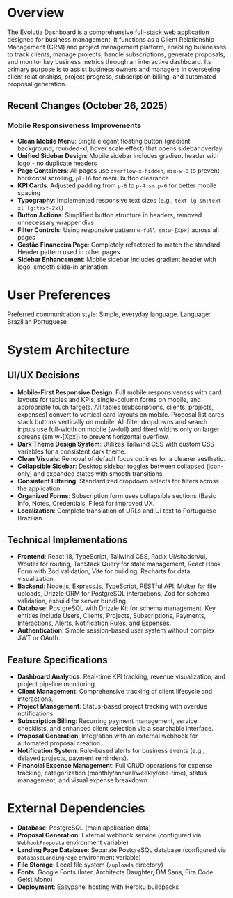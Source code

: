 # Overview

The Evolutia Dashboard is a comprehensive full-stack web application designed for business management. It functions as a Client Relationship Management (CRM) and project management platform, enabling businesses to track clients, manage projects, handle subscriptions, generate proposals, and monitor key business metrics through an interactive dashboard. Its primary purpose is to assist business owners and managers in overseeing client relationships, project progress, subscription billing, and automated proposal generation.

## Recent Changes (October 26, 2025)

### Mobile Responsiveness Improvements
- **Clean Mobile Menu**: Single elegant floating button (gradient background, rounded-xl, hover scale effect) that opens sidebar overlay
- **Unified Sidebar Design**: Mobile sidebar includes gradient header with logo - no duplicate headers
- **Page Containers**: All pages use `overflow-x-hidden`, `min-w-0` to prevent horizontal scrolling, `pl-16` for menu button clearance
- **KPI Cards**: Adjusted padding from `p-6` to `p-4 sm:p-6` for better mobile spacing
- **Typography**: Implemented responsive text sizes (e.g., `text-lg sm:text-xl lg:text-2xl`)
- **Button Actions**: Simplified button structure in headers, removed unnecessary wrapper divs
- **Filter Controls**: Using responsive pattern `w-full sm:w-[Xpx]` across all pages
- **Gestão Financeira Page**: Completely refactored to match the standard Header pattern used in other pages
- **Sidebar Enhancement**: Mobile sidebar includes gradient header with logo, smooth slide-in animation

# User Preferences

Preferred communication style: Simple, everyday language.
Language: Brazilian Portuguese

# System Architecture

## UI/UX Decisions
- **Mobile-First Responsive Design**: Full mobile responsiveness with card layouts for tables and KPIs, single-column forms on mobile, and appropriate touch targets. All tables (subscriptions, clients, projects, expenses) convert to vertical card layouts on mobile. Proposal list cards stack buttons vertically on mobile. All filter dropdowns and search inputs use full-width on mobile (w-full) and fixed widths only on larger screens (sm:w-[Xpx]) to prevent horizontal overflow.
- **Dark Theme Design System**: Utilizes Tailwind CSS with custom CSS variables for a consistent dark theme.
- **Clean Visuals**: Removal of default focus outlines for a cleaner aesthetic.
- **Collapsible Sidebar**: Desktop sidebar toggles between collapsed (icon-only) and expanded states with smooth transitions.
- **Consistent Filtering**: Standardized dropdown selects for filters across the application.
- **Organized Forms**: Subscription form uses collapsible sections (Basic Info, Notes, Credentials, Files) for improved UX.
- **Localization**: Complete translation of URLs and UI text to Portuguese Brazilian.

## Technical Implementations
- **Frontend**: React 18, TypeScript, Tailwind CSS, Radix UI/shadcn/ui, Wouter for routing, TanStack Query for state management, React Hook Form with Zod validation, Vite for building, Recharts for data visualization.
- **Backend**: Node.js, Express.js, TypeScript, RESTful API, Multer for file uploads, Drizzle ORM for PostgreSQL interactions, Zod for schema validation, esbuild for server bundling.
- **Database**: PostgreSQL with Drizzle Kit for schema management. Key entities include Users, Clients, Projects, Subscriptions, Payments, Interactions, Alerts, Notification Rules, and Expenses.
- **Authentication**: Simple session-based user system without complex JWT or OAuth.

## Feature Specifications
- **Dashboard Analytics**: Real-time KPI tracking, revenue visualization, and project pipeline monitoring.
- **Client Management**: Comprehensive tracking of client lifecycle and interactions.
- **Project Management**: Status-based project tracking with overdue notifications.
- **Subscription Billing**: Recurring payment management, service checklists, and enhanced client selection via a searchable interface.
- **Proposal Generation**: Integration with an external webhook for automated proposal creation.
- **Notification System**: Rule-based alerts for business events (e.g., delayed projects, payment reminders).
- **Financial Expense Management**: Full CRUD operations for expense tracking, categorization (monthly/annual/weekly/one-time), status management, and visual expense breakdown.

# External Dependencies

- **Database**: PostgreSQL (main application data)
- **Proposal Generation**: External webhook service (configured via `WebhookProposta` environment variable)
- **Landing Page Database**: Separate PostgreSQL database (configured via `DatabaseLandingPage` environment variable)
- **File Storage**: Local file system (`/uploads` directory)
- **Fonts**: Google Fonts (Inter, Architects Daughter, DM Sans, Fira Code, Geist Mono)
- **Deployment**: Easypanel hosting with Heroku buildpacks